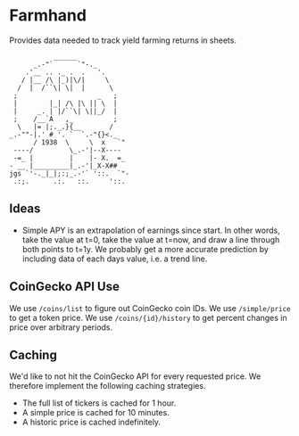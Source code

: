 # Farmhand

Provides data needed to track yield farming returns in sheets.

```
           ______
      _.-"`      `"-._
    .'__ .. ._ .  .   '.
   / |__ /\ |_)|\/|     \
  /  |  /``\| \|  |      \
 ;                    _   ;
 |        |_| /\ |\ || \  |
 |     _. | |/``\| \||_/  |
 ;    /__`A   ,_          ;
  \   |= |;._.}{__       /
_.-""-|.' # '. `  `.-"{}<._
      / 1938  \     \  x   `"
 ----/         \_.-'|--X----
 -=_ |         |    |- X.  =_
- __ |_________|_.-'|_X-X##
jgs `'-._|_|;:;_.-'` '::.  `"-
 .:;.      .:.   ::.     '::.
```

## Ideas
* Simple APY is an extrapolation of earnings since start. In other words, take the value at t=0, take the value at t=now, and draw a line through both points to t=1y. We probably get a more accurate prediction by including data of each days value, i.e. a trend line.

## CoinGecko API Use
We use `/coins/list` to figure out CoinGecko coin IDs.
We use `/simple/price` to get a token price.
We use `/coins/{id}/history` to get percent changes in price over arbitrary periods.

## Caching
We'd like to not hit the CoinGecko API for every requested price. We therefore implement the following caching strategies.

* The full list of tickers is cached for 1 hour.
* A simple price is cached for 10 minutes.
* A historic price is cached indefinitely.
